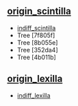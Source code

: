 ## [origin_scintilla](https://sourceforge.net/p/scintilla/code/ci/default/tree/)
- [indiff_scintilla](https://github.com/indiff/scintilla)
- Tree [7f805f]
- Tree [8b055e]
- Tree [352da4]
- Tree [4b011b]

## [origin_lexilla](https://github.com/ScintillaOrg/lexilla.git)
- [indiff_lexilla](https://github.com/indiff/lexilla)

